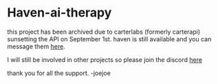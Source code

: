 # Haven-ai-therapy

this project has been archived due to carterlabs (formerly carterapi) sunsetting the API on September 1st. haven is still available and you can message them [here](https://www.carter.chat/agent/649f2e847579c18c6eb4792b/joejoe/h.a.v.e.n).

I will still be involved in other projects so please join the discord [here](https://discord.gg/dPjRmm6SEs)

thank you for all the support.
-joejoe
